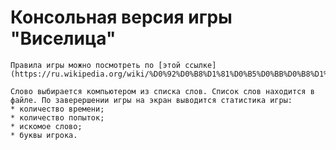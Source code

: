 # Консольная версия игры "Виселица"

    Правила игры можно посмотреть по [этой ссылке](https://ru.wikipedia.org/wiki/%D0%92%D0%B8%D1%81%D0%B5%D0%BB%D0%B8%D1%86%D0%B0_(%D0%B8%D0%B3%D1%80%D0%B0))

    Слово выбирается компьютером из списка слов. Список слов находится в файле. По заверершении игры на экран выводится статистика игры:
    * количество времени;
    * количество попыток;
    * искомое слово;
    * буквы игрока.
